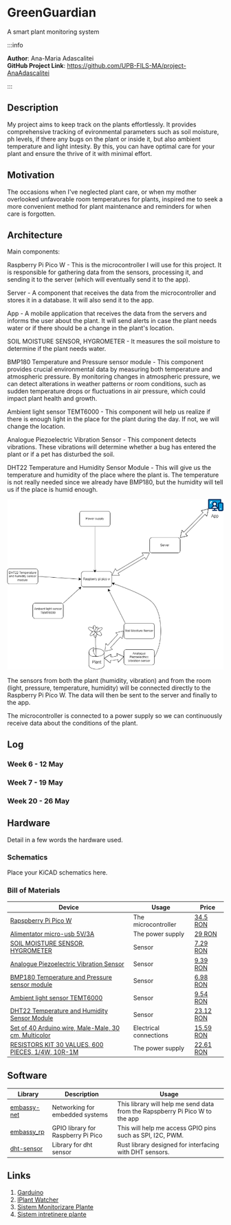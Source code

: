 # GreenGuardian
A smart plant monitoring system

:::info 

**Author**: Ana-Maria Adascalitei \
**GitHub Project Link**: https://github.com/UPB-FILS-MA/project-AnaAdascalitei

:::

## Description

My project aims to keep track on the plants effortlessly. It provides comprehensive tracking of evironmental parameters such as soil moisture, ph levels, if there any bugs on the plant or inside it, but also ambient temperature and light intesity. By this, you can have optimal care for your plant and ensure the thrive of it with minimal effort.

## Motivation

The occasions when I've neglected plant care, or when my mother overlooked unfavorable room temperatures for plants, inspired me to seek a more convenient method for plant maintenance and reminders for when care is forgotten.

## Architecture 

Main components: 

Raspberry Pi Pico W - This is the microcontroller I will use for this project. It is responsible for gathering data from the sensors, processing it, and sending it to the server (which will eventually send it to the app).

Server - A component that receives the data from the microcontroller and stores it in a database. It will also send it to the app.

App - A mobile application that receives the data from the servers and informs the user about the plant. It will send alerts in case the plant needs water or if there should be a change in the plant's location.

SOIL MOISTURE SENSOR, HYGROMETER - It measures the soil moisture to determine if the plant needs water.

BMP180 Temperature and Pressure sensor module - This component provides crucial environmental data by measuring both temperature and atmospheric pressure. By monitoring changes in atmospheric pressure, we can detect alterations in weather patterns or room conditions, such as sudden temperature drops or fluctuations in air pressure, which could impact plant health and growth.

Ambient light sensor TEMT6000 -  This component will help us realize if there is enough light in the place for the plant during the day. If not, we will change the location.

Analogue Piezoelectric Vibration Sensor - This component detects vibrations. These vibrations will determine whether a bug has entered the plant or if a pet has disturbed the soil.

DHT22 Temperature and Humidity Sensor Module - This will give us the temperature and humidity of the place where the plant is. The temperature is not really needed since we already have BMP180, but the humidity will tell us if the place is humid enough.

![Architecture photo](./architecture.png)

The sensors from both the plant (humidity, vibration) and from the room (light, pressure, temperature, humidity) will be connected directly to the Raspberry Pi Pico W. The data will then be sent to the server and finally to the app.

The microcontroller is connected to a power supply so we can continuously receive data about the conditions of the plant.

## Log

<!-- write every week your progress here -->

### Week 6 - 12 May

### Week 7 - 19 May

### Week 20 - 26 May

## Hardware

Detail in a few words the hardware used.

### Schematics

Place your KiCAD schematics here.

### Bill of Materials


| Device | Usage | Price |
|--------|--------|-------|
| [Rapspberry Pi Pico W](https://www.raspberrypi.com/documentation/microcontrollers/raspberry-pi-pico.html) | The microcontroller | [34.5 RON](https://www.optimusdigital.ro/en/raspberry-pi-boards/12394-raspberry-pi-pico-w.html) |
| [Alimentator micro-usb 5V/3A](https://www.emag.ro/alimentator-micro-usb-5v-3a-hs0276/pd/DFJ4THMBM/) | The power supply | [29 RON](https://www.emag.ro/alimentator-micro-usb-5v-3a-hs0276/pd/DFJ4THMBM/) |
| [SOIL MOISTURE SENSOR, HYGROMETER](https://lastminuteengineers.com/soil-moisture-sensor-arduino-tutorial/) | Sensor | [7.29 RON](https://www.sigmanortec.ro/Senzor-umiditate-sol-higrometru-p125814620?gad_source=1&gclid=Cj0KCQjwudexBhDKARIsAI-GWYXGicLaV454gukJto0U3L1IDuU7N3dE_WxiYuYbR0pdp2Ox946WPMwaArYfEALw_wcB) |
| [Analogue Piezoelectric Vibration Sensor](https://wiki.keyestudio.com/Ks0272_keyestudio_Analog_Piezoelectric_Ceramic_Vibration_Sensor) | Sensor | [9.39 RON](https://www.optimusdigital.ro/ro/senzori-de-vibraii/8249-senzor-de-vibraii-piezoelectric-analogic.html) |
| [BMP180 Temperature and Pressure sensor module](https://cdn-shop.adafruit.com/datasheets/BST-BMP180-DS000-09.pdf) | Sensor | [6.98 RON](https://www.optimusdigital.ro/ro/senzori-senzori-de-presiune/149-modul-senzor-de-temperatura-si-presiune-bmp180.html?gad_source=1&gclid=Cj0KCQjwudexBhDKARIsAI-GWYXQ68XuanU0Fj4nSUeFhcqsyLRhLE3Z7uuvnoqYVH0o3xS1I89QjH4aAmWdEALw_wcB) |
| [Ambient light sensor TEMT6000](https://www.vishay.com/docs/81579/temt6000.pdf) | Sensor | [9.54 RON](https://ardushop.ro/ro/home/1290-senzor-lumina-ambientala-temt6000.html?gad_source=1&gclid=Cj0KCQjwudexBhDKARIsAI-GWYX15byKNkAdoOsKDJThdU8gESRelgwfZlQcGv04jr3jS9_2ZAtI1_caArzuEALw_wcB) |
| [DHT22 Temperature and Humidity Sensor Module](https://www.waveshare.com/wiki/DHT22_Temperature-Humidity_Sensor) | Sensor | [23.12 RON](https://www.optimusdigital.ro/ro/senzori-senzori-de-temperatura/1449-modul-senzor-de-temperatura-i-umiditate-dht22.html?gad_source=1&gclid=Cj0KCQjwudexBhDKARIsAI-GWYX2l_sgwbYXbCA5XcIhaypPaPie0vliKXPyyUP1BQktOMuGz81nukIaAlatEALw_wcB) |
| [Set of 40 Arduino wire, Male-Male, 30 cm, Multicolor](https://www.circuitrework.com/guides/6-1.html) | Electrical connections | [15.59 RON](https://www.emag.ro/set-40-cabluri-arduino-male-male-30-cm-multicolor-5904162803453/pd/DF8RKLMBM/?cmpid=87002&utm_source=google&utm_medium=cpc&utm_campaign=(RO:Whoop!)_3P-Y_%3e_Jucarii_hobby&utm_content=79559830074&gad_source=1&gclid=Cj0KCQjwudexBhDKARIsAI-GWYWt9SsCZzii9k1LJHTSBMOah2oDdkI7yTfMZakFptJvrMiHOxyWc_waAiHjEALw_wcB) |
| [RESISTORS KIT 30 VALUES, 600 PIECES, 1/4W, 10R-1M](https://workforce.libretexts.org/Bookshelves/Electronics_Technology/Book%3A_Electric_Circuits_I_-_Direct_Current_(Kuphaldt)/02%3A_Ohm's_Law/2.05%3A_Resistors) | The power supply | [22.61 RON](https://www.sigmanortec.ro/kit-rezistori-30-valori-20-bucati?gad_source=1&gclid=Cj0KCQjwudexBhDKARIsAI-GWYXVwR8WoacJF0ZDAr3WXUoq8JFBMFJ1A5L4YkYdOBCkjGcvHLX43U4aAoM9EALw_wcB) |



## Software

| Library | Description | Usage |
|---------|-------------|-------|
| [embassy-net](https://github.com/embassy-rs/embassy) | Networking for embedded systems| This library will help me send data from the Rapspberry Pi Pico W to the app |
| [embassy_rp](https://github.com/embassy-rs/embassy) | GPIO library for Raspberry Pi Pico | This will help me access GPIO pins such as SPI, I2C, PWM. |
| [dht-sensor](https://github.com/michaelbeaumont/dht-sensor) | Library for dht sensor | Rust library designed for interfacing with DHT sensors. |

## Links


1. [Garduino](https://ocw.cs.pub.ro/courses/pm/prj2023/apredescu/garduino)
2. [lPlant Watcher](https://ocw.cs.pub.ro/courses/pm/prj2023/alexau/plantwatcher)
3. [Sistem Monitorizare Plante](https://ocw.cs.pub.ro/courses/pm/prj2023/gpatru/bogdan.brutaru)
4. [Sistem intretinere plante](https://ocw.cs.pub.ro/courses/pm/prj2022/abirlica/sistem_intretinere_plante)